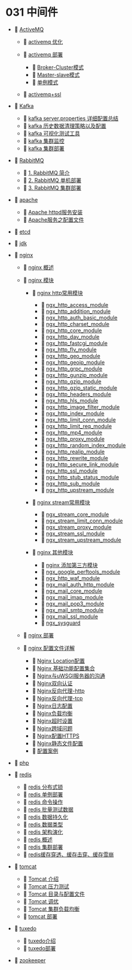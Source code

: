 # 031 中间件

* 📑 [ActiveMQ](siyuan://blocks/20231110105237-8sq0y3z)

  * 📄 [activemq 优化](siyuan://blocks/20231110105237-br404dd)
  * 📑 [activemq 部署](siyuan://blocks/20231110105237-w2d9iw3)

    * 📄 [Broker-Cluster模式](siyuan://blocks/20240507140430-cn74j01)
    * 📄 [Master-slave模式](siyuan://blocks/20240507140248-ehmmmug)
    * 📄 [单例模式](siyuan://blocks/20240507135745-15h5hxl)
  * 📄 [activemq+ssl](siyuan://blocks/20231110105237-8co62y1)
* 📑 [Kafka](siyuan://blocks/20231110105237-886v0bv)

  * 📄 [kafka server.properties 详细配置总结](siyuan://blocks/20240830150728-d0zgc5x)
  * 📄 [kafka 历史数据清理策略以及配置](siyuan://blocks/20241010144143-ahvab0m)
  * 📄 [kafka 可视化测试工具](siyuan://blocks/20240829162804-zek8n9s)
  * 📄 [kafka 集群监控](siyuan://blocks/20241010143902-xgkjv3w)
  * 📄 [kafka 集群部署](siyuan://blocks/20231110105237-1dmh9kh)
* 📑 [RabbitMQ](siyuan://blocks/20240812174824-l8v7z3w)

  * 📄 [1. RabbitMQ 简介](siyuan://blocks/20240812174849-1l657ex)
  * 📄 [2. RabbitMQ 单机部署](siyuan://blocks/20240812174920-pdx6uoh)
  * 📄 [3. RabbitMQ 集群部署](siyuan://blocks/20240812175849-xfd1h3i)
* 📑 [apache](siyuan://blocks/20240806102538-v4xkov1)

  * 📄 [Apache httpd服务安装](siyuan://blocks/20240814104529-hjfkfdn)
  * 📄 [Apache服务之配置文件](siyuan://blocks/20240806105304-k4ickxi)
* 📄 [etcd](siyuan://blocks/20231110105237-ytnigkl)
* 📄 [jdk](siyuan://blocks/20231110105237-09fzlxw)
* 📑 [nginx](siyuan://blocks/20231110105237-odeol88)

  * 📄 [nginx 概述](siyuan://blocks/20231110105237-gunyevw)
  * 📑 [nginx 模块](siyuan://blocks/20231110105237-nbdeb80)

    * 📑 [nginx http常用模块](siyuan://blocks/20240408214315-0o0vl48)

      * 📄 [ngx_http_access_module](siyuan://blocks/20240801110838-hqg8ve4)
      * 📄 [ngx_http_addition_module](siyuan://blocks/20240801110733-8shexyd)
      * 📄 [ngx_http_auth_basic_module](siyuan://blocks/20240801105940-zispoh5)
      * 📄 [ngx_http_charset_module](siyuan://blocks/20240801113700-t7a3xx2)
      * 📄 [ngx_http_core_module](siyuan://blocks/20240801110855-jfd4rt1)
      * 📄 [ngx_http_dav_module](siyuan://blocks/20240801105808-vep8qge)
      * 📄 [ngx_http_fastcgi_module](siyuan://blocks/20240801105542-p2cntbu)
      * 📄 [ngx_http_flv_module](siyuan://blocks/20240801105409-qvcj1u9)
      * 📄 [ngx_http_geo_module](siyuan://blocks/20240801105346-4unv9lu)
      * 📄 [ngx_http_geoip_module](siyuan://blocks/20240801105306-xv5q8cq)
      * 📄 [ngx_http_grpc_module](siyuan://blocks/20240801105139-d160vge)
      * 📄 [ngx_http_gunzip_module](siyuan://blocks/20240801105051-6re5rj7)
      * 📄 [ngx_http_gzip_module](siyuan://blocks/20240801102846-ycaf1sq)
      * 📄 [ngx_http_gzip_static_module](siyuan://blocks/20240801103252-1a8dko2)
      * 📄 [ngx_http_headers_module](siyuan://blocks/20240801103353-qkrwvc2)
      * 📄 [ngx_http_hls_module](siyuan://blocks/20240801103620-e2tm453)
      * 📄 [ngx_http_image_filter_module](siyuan://blocks/20240801103740-35xflh1)
      * 📄 [ngx_http_index_module](siyuan://blocks/20240801103839-1jzwjlt)
      * 📄 [ngx_http_limit_conn_module](siyuan://blocks/20240801103930-hyno3pe)
      * 📄 [ngx_http_limit_req_module](siyuan://blocks/20240801104057-b4u0wil)
      * 📄 [ngx_http_mp4_module](siyuan://blocks/20240801104943-bg3pb6z)
      * 📄 [ngx_http_proxy_module](siyuan://blocks/20240801112740-7fnjs1i)
      * 📄 [ngx_http_random_index_module](siyuan://blocks/20240801113202-4nknv1m)
      * 📄 [ngx_http_realip_module](siyuan://blocks/20240801113236-ecafs7j)
      * 📄 [ngx_http_rewrite_module](siyuan://blocks/20240801113321-q3dcmu7)
      * 📄 [ngx_http_secure_link_module](siyuan://blocks/20240801113412-xe36z7y)
      * 📄 [ngx_http_ssl_module](siyuan://blocks/20240801104241-sn9k8yj)
      * 📄 [ngx_http_stub_status_module](siyuan://blocks/20240801104456-w01i9el)
      * 📄 [ngx_http_sub_module](siyuan://blocks/20240801104739-deje94l)
      * 📄 [ngx_http_upstream_module](siyuan://blocks/20240801104804-j9io6hm)
    * 📑 [nginx stream常用模块](siyuan://blocks/20240801111611-up8j369)

      * 📄 [ngx_stream_core_module](siyuan://blocks/20240801111842-ybg3f0j)
      * 📄 [ngx_stream_limit_conn_module](siyuan://blocks/20240801112214-jpvxksb)
      * 📄 [ngx_stream_proxy_module](siyuan://blocks/20240801111943-8p4oz03)
      * 📄 [ngx_stream_ssl_module ](siyuan://blocks/20240801111645-ouuxh0q)
      * 📄 [ngx_stream_upstream_module](siyuan://blocks/20240801112117-ue0nqkf)
    * 📑 [nginx 其他模块](siyuan://blocks/20240801113800-y26ez97)

      * 📄 [nginx 添加第三方模块](siyuan://blocks/20240408214246-htrs4md)
      * 📄 [ngx_google_perftools_module](siyuan://blocks/20240801114023-da8xftm)
      * 📄 [ngx_http_waf_module](siyuan://blocks/20240408214513-q99b4m1)
      * 📄 [ngx_mail_auth_http_module](siyuan://blocks/20240801114200-f6fv3nf)
      * 📄 [ngx_mail_core_module](siyuan://blocks/20240801114118-b8f1k8u)
      * 📄 [ngx_mail_imap_module](siyuan://blocks/20240801114359-dck3r6e)
      * 📄 [ngx_mail_pop3_module](siyuan://blocks/20240801114423-oa0i8cd)
      * 📄 [ngx_mail_smtp_module](siyuan://blocks/20240801114444-9hyz382)
      * 📄 [ngx_mail_ssl_module](siyuan://blocks/20240801114249-nq8wwgf)
      * 📄 [ngx_sysguard](siyuan://blocks/20240801115341-feoxhv2)
  * 📄 [nginx 部署](siyuan://blocks/20231110105237-0gz5zay)
  * 📑 [nginx 配置文件详解](siyuan://blocks/20231110105237-hb5oa1m)

    * 📄 [Nginx Location配置](siyuan://blocks/20240801141732-2y8nh4m)
    * 📄 [Nginx 基础功能配置集合](siyuan://blocks/20231110105237-a779ski)
    * 📄 [Nginx与uWSGI服务器的沟通](siyuan://blocks/20240801142155-4l40gf4)
    * 📄 [Nginx双向认证](siyuan://blocks/20231110105237-8uzmy1l)
    * 📄 [Nginx反向代理-http](siyuan://blocks/20231110105237-x20efse)
    * 📄 [Nginx反向代理-tcp](siyuan://blocks/20231110105237-yyxt7uz)
    * 📄 [Nginx日志配置](siyuan://blocks/20240801142004-571rmg7)
    * 📄 [Nginx负载均衡](siyuan://blocks/20240801142102-6ajyu1v)
    * 📄 [Nginx超时设置](siyuan://blocks/20240801142023-1ilarhh)
    * 📄 [Nginx跨域问题](siyuan://blocks/20240321203341-ncktrie)
    * 📄 [Nginx配置HTTPS](siyuan://blocks/20240801141924-g9hldza)
    * 📄 [Nginx静态文件配置](siyuan://blocks/20240801141831-veg230h)
    * 📄 [配置案例](siyuan://blocks/20240910101400-s9d8vsr)
* 📄 [php](siyuan://blocks/20231110105237-1n4jd2x)
* 📑 [redis](siyuan://blocks/20231110105237-k9r2pff)

  * 📄 [redis 分布式锁](siyuan://blocks/20231110105237-9gqc4t8)
  * 📄 [redis 单例部署](siyuan://blocks/20231110105237-4madtae)
  * 📄 [redis 命令操作](siyuan://blocks/20231110105237-6gix5ks)
  * 📄 [redis 批量测试数据](siyuan://blocks/20231114174539-5c7huc9)
  * 📄 [redis 数据持久化](siyuan://blocks/20231110105237-urb1pil)
  * 📄 [redis 数据类型](siyuan://blocks/20231110105237-chdm8jc)
  * 📄 [redis 架构演化](siyuan://blocks/20231110105237-5buk4p8)
  * 📄 [redis 概述](siyuan://blocks/20231110105237-ygxmj09)
  * 📄 [redis 集群部署](siyuan://blocks/20231110105237-dhjyprl)
  * 📄 [redis缓存穿透、缓存击穿、缓存雪崩](siyuan://blocks/20240405223554-vycvbtk)
* 📑 [tomcat](siyuan://blocks/20231110105237-hd8jgyj)

  * 📄 [Tomcat 介绍](siyuan://blocks/20231110105237-qa0bhz9)
  * 📄 [Tomcat 压力测试](siyuan://blocks/20231110105237-xegxqhz)
  * 📄 [Tomcat 目录与配置文件](siyuan://blocks/20231110105237-ulu3gr7)
  * 📄 [Tomcat 调优](siyuan://blocks/20231110105237-eofwr3c)
  * 📄 [Tomcat 集群负载均衡](siyuan://blocks/20231110105237-i0w629w)
  * 📄 [tomcat 部署](siyuan://blocks/20231110105237-3uidtxq)
* 📑 [tuxedo](siyuan://blocks/20240507142715-no3xxla)

  * 📄 [tuxedo介绍](siyuan://blocks/20231110105237-wmvh67s)
  * 📄 [tuxedo部署](siyuan://blocks/20240507152735-q9wbkpx)
* 📄 [zookeeper](siyuan://blocks/20231110105237-xah50sz)

　　‍

　　‍
